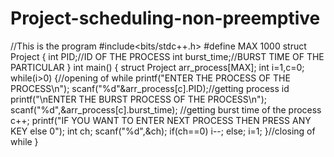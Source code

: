 # Project-scheduling-non-preemptive
//This is the program
#include<bits/stdc++.h>
#define MAX 1000
struct Project
{
int PID;//ID OF THE PROCESS
int burst_time;//BURST TIME OF THE PARTICULAR
}
int main()
{
struct Project arr_process[MAX];
int i=1,c=0;
while(i>0)
{//opening of while
printf("ENTER THE PROCESS OF THE PROCESS\n");
scanf("%d"&arr_process[c].PID);//getting process id
printf("\nENTER THE BURST PROCESS OF THE PROCESS\n");
scanf("%d",&arr_process[c].burst_time); //getting burst time of the process
c++;
printf("IF YOU WANT TO ENTER NEXT PROCESS THEN PRESS ANY KEY else 0");
int ch;
scanf("%d",&ch);
if(ch==0)
i--;
else;
i=1;
}//closing of while
}